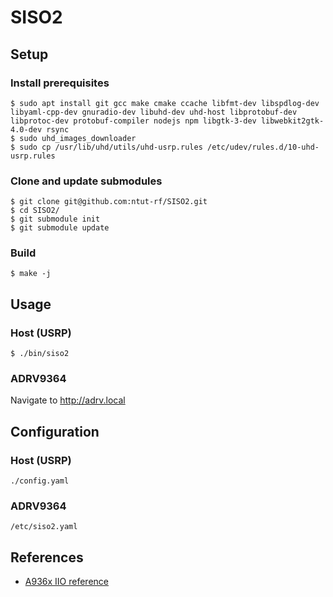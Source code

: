 # SISO2

## Setup

### Install prerequisites

```
$ sudo apt install git gcc make cmake ccache libfmt-dev libspdlog-dev libyaml-cpp-dev gnuradio-dev libuhd-dev uhd-host libprotobuf-dev libprotoc-dev protobuf-compiler nodejs npm libgtk-3-dev libwebkit2gtk-4.0-dev rsync
$ sudo uhd_images_downloader
$ sudo cp /usr/lib/uhd/utils/uhd-usrp.rules /etc/udev/rules.d/10-uhd-usrp.rules
```

### Clone and update submodules

```
$ git clone git@github.com:ntut-rf/SISO2.git
$ cd SISO2/
$ git submodule init
$ git submodule update
```

### Build

```
$ make -j
```

## Usage

### Host (USRP)

```
$ ./bin/siso2
```

### ADRV9364

Navigate to http://adrv.local

## Configuration

### Host (USRP)

`./config.yaml`

### ADRV9364

`/etc/siso2.yaml`

## References

* [A936x IIO reference](https://wiki.analog.com/resources/tools-software/linux-drivers/iio-transceiver/ad9361)
